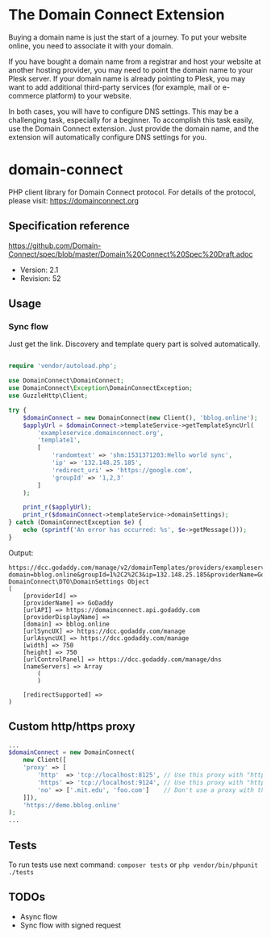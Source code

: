 # The Domain Connect Extension

Buying a domain name is just the start of a journey. To put your website online, you need to associate it with your domain.

If you have bought a domain name from a registrar and host your website at another hosting provider, you may need to point the domain name to your Plesk server. If your domain name is already pointing to Plesk, you may want to add additional third-party services (for example, mail or e-commerce platform) to your website.  

In both cases, you will have to configure DNS settings. This may be a challenging task, especially for a beginner. To accomplish this task easily, use the Domain Connect extension. Just provide the domain name, and the extension will automatically configure DNS settings for you.

# domain-connect
PHP client library for Domain Connect protocol.
For details of the protocol, please visit: https://domainconnect.org

## Specification reference
https://github.com/Domain-Connect/spec/blob/master/Domain%20Connect%20Spec%20Draft.adoc
- Version: 2.1
- Revision: 52

## Usage

### Sync flow

Just get the link. Discovery and template query part is solved automatically.
```php

require 'vendor/autoload.php';

use DomainConnect\DomainConnect;
use DomainConnect\Exception\DomainConnectException;
use GuzzleHttp\Client;

try {
    $domainConnect = new DomainConnect(new Client(), 'bblog.online');
    $applyUrl = $domainConnect->templateService->getTemplateSyncUrl(
        'exampleservice.domainconnect.org',
        'template1',
        [
            'randomtext' => 'shm:1531371203:Hello world sync',
            'ip' => '132.148.25.185',
            'redirect_uri' => 'https://google.com',
            'groupId' => '1,2,3'
        ]
    );

    print_r($applyUrl);
    print_r($domainConnect->templateService->domainSettings);
} catch (DomainConnectException $e) {
    echo (sprintf('An error has occurred: %s', $e->getMessage()));
}
```

Output:
```text
https://dcc.godaddy.com/manage/v2/domainTemplates/providers/exampleservice.domainconnect.org/services/template1/apply?domain=bblog.online&groupId=1%2C2%2C3&ip=132.148.25.185&providerName=GoDaddy&randomtext=shm%3A1531371203%3AHello+world+sync&redirect_uri=https%3A%2F%2Fgoogle.com
DomainConnect\DTO\DomainSettings Object
(
    [providerId] => 
    [providerName] => GoDaddy
    [urlAPI] => https://domainconnect.api.godaddy.com
    [providerDisplayName] => 
    [domain] => bblog.online
    [urlSyncUX] => https://dcc.godaddy.com/manage
    [urlAsyncUX] => https://dcc.godaddy.com/manage
    [width] => 750
    [height] => 750
    [urlControlPanel] => https://dcc.godaddy.com/manage/dns
    [nameServers] => Array
        (
        )

    [redirectSupported] => 
)
```

## Custom http/https proxy

```php
...
$domainConnect = new DomainConnect(
    new Client([
    'proxy' => [
        'http'  => 'tcp://localhost:8125', // Use this proxy with "http"
        'https' => 'tcp://localhost:9124', // Use this proxy with "https",
        'no' => ['.mit.edu', 'foo.com']    // Don't use a proxy with these
    ]]),
    'https://demo.bblog.online'
);
...
```

## Tests
To run tests use next command: `composer tests` or `php vendor/bin/phpunit ./tests`

## TODOs
- Async flow
- Sync flow with signed request

